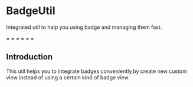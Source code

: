 # BadgeUtil
Integrated util to help you using badge and managing them fast.

= = = = = =
## Introduction

This util helps you to integrate badges conveniently,by create new custom view instead of using a certain kind of badge view.

